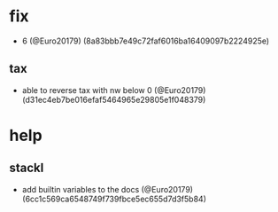 # fix

* 6 (@Euro20179) (8a83bbb7e49c72faf6016ba16409097b2224925e)

## tax

* able to reverse tax with nw below 0 (@Euro20179) (d31ec4eb7be016efaf5464965e29805e1f048379)


# help

## stackl

* add builtin variables to  the docs (@Euro20179) (6cc1c569ca6548749f739fbce5ec655d7d3f5b84)


